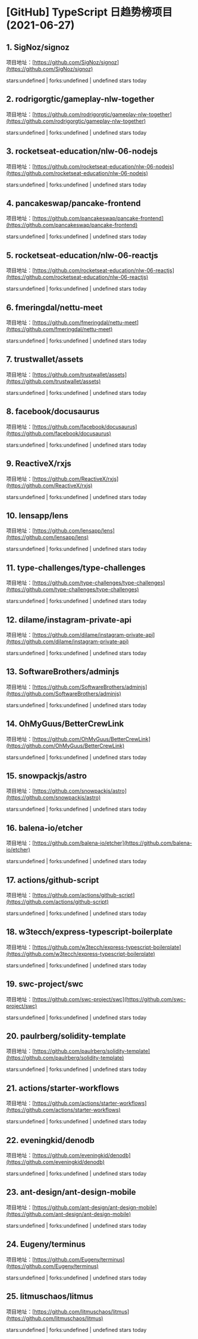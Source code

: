 # [GitHub] TypeScript 日趋势榜项目(2021-06-27)

## 1. SigNoz/signoz 

项目地址：[https://github.com/SigNoz/signoz](https://github.com/SigNoz/signoz)

stars:undefined | forks:undefined | undefined stars today 



## 2. rodrigorgtic/gameplay-nlw-together 

项目地址：[https://github.com/rodrigorgtic/gameplay-nlw-together](https://github.com/rodrigorgtic/gameplay-nlw-together)

stars:undefined | forks:undefined | undefined stars today 



## 3. rocketseat-education/nlw-06-nodejs 

项目地址：[https://github.com/rocketseat-education/nlw-06-nodejs](https://github.com/rocketseat-education/nlw-06-nodejs)

stars:undefined | forks:undefined | undefined stars today 



## 4. pancakeswap/pancake-frontend 

项目地址：[https://github.com/pancakeswap/pancake-frontend](https://github.com/pancakeswap/pancake-frontend)

stars:undefined | forks:undefined | undefined stars today 



## 5. rocketseat-education/nlw-06-reactjs 

项目地址：[https://github.com/rocketseat-education/nlw-06-reactjs](https://github.com/rocketseat-education/nlw-06-reactjs)

stars:undefined | forks:undefined | undefined stars today 



## 6. fmeringdal/nettu-meet 

项目地址：[https://github.com/fmeringdal/nettu-meet](https://github.com/fmeringdal/nettu-meet)

stars:undefined | forks:undefined | undefined stars today 



## 7. trustwallet/assets 

项目地址：[https://github.com/trustwallet/assets](https://github.com/trustwallet/assets)

stars:undefined | forks:undefined | undefined stars today 



## 8. facebook/docusaurus 

项目地址：[https://github.com/facebook/docusaurus](https://github.com/facebook/docusaurus)

stars:undefined | forks:undefined | undefined stars today 



## 9. ReactiveX/rxjs 

项目地址：[https://github.com/ReactiveX/rxjs](https://github.com/ReactiveX/rxjs)

stars:undefined | forks:undefined | undefined stars today 



## 10. lensapp/lens 

项目地址：[https://github.com/lensapp/lens](https://github.com/lensapp/lens)

stars:undefined | forks:undefined | undefined stars today 



## 11. type-challenges/type-challenges 

项目地址：[https://github.com/type-challenges/type-challenges](https://github.com/type-challenges/type-challenges)

stars:undefined | forks:undefined | undefined stars today 



## 12. dilame/instagram-private-api 

项目地址：[https://github.com/dilame/instagram-private-api](https://github.com/dilame/instagram-private-api)

stars:undefined | forks:undefined | undefined stars today 



## 13. SoftwareBrothers/adminjs 

项目地址：[https://github.com/SoftwareBrothers/adminjs](https://github.com/SoftwareBrothers/adminjs)

stars:undefined | forks:undefined | undefined stars today 



## 14. OhMyGuus/BetterCrewLink 

项目地址：[https://github.com/OhMyGuus/BetterCrewLink](https://github.com/OhMyGuus/BetterCrewLink)

stars:undefined | forks:undefined | undefined stars today 



## 15. snowpackjs/astro 

项目地址：[https://github.com/snowpackjs/astro](https://github.com/snowpackjs/astro)

stars:undefined | forks:undefined | undefined stars today 



## 16. balena-io/etcher 

项目地址：[https://github.com/balena-io/etcher](https://github.com/balena-io/etcher)

stars:undefined | forks:undefined | undefined stars today 



## 17. actions/github-script 

项目地址：[https://github.com/actions/github-script](https://github.com/actions/github-script)

stars:undefined | forks:undefined | undefined stars today 



## 18. w3tecch/express-typescript-boilerplate 

项目地址：[https://github.com/w3tecch/express-typescript-boilerplate](https://github.com/w3tecch/express-typescript-boilerplate)

stars:undefined | forks:undefined | undefined stars today 



## 19. swc-project/swc 

项目地址：[https://github.com/swc-project/swc](https://github.com/swc-project/swc)

stars:undefined | forks:undefined | undefined stars today 



## 20. paulrberg/solidity-template 

项目地址：[https://github.com/paulrberg/solidity-template](https://github.com/paulrberg/solidity-template)

stars:undefined | forks:undefined | undefined stars today 



## 21. actions/starter-workflows 

项目地址：[https://github.com/actions/starter-workflows](https://github.com/actions/starter-workflows)

stars:undefined | forks:undefined | undefined stars today 



## 22. eveningkid/denodb 

项目地址：[https://github.com/eveningkid/denodb](https://github.com/eveningkid/denodb)

stars:undefined | forks:undefined | undefined stars today 



## 23. ant-design/ant-design-mobile 

项目地址：[https://github.com/ant-design/ant-design-mobile](https://github.com/ant-design/ant-design-mobile)

stars:undefined | forks:undefined | undefined stars today 



## 24. Eugeny/terminus 

项目地址：[https://github.com/Eugeny/terminus](https://github.com/Eugeny/terminus)

stars:undefined | forks:undefined | undefined stars today 



## 25. litmuschaos/litmus 

项目地址：[https://github.com/litmuschaos/litmus](https://github.com/litmuschaos/litmus)

stars:undefined | forks:undefined | undefined stars today 




